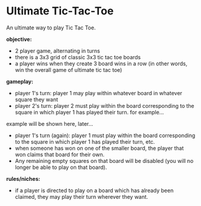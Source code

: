 # Ultimate Tic-Tac-Toe

An ultimate way to play Tic Tac Toe.

**objective:**
- 2 player game, alternating in turns
- there is a 3x3 grid of classic 3x3 tic tac toe boards
- a player wins when they create 3 board wins in a row (in other words, win the overall game of ultimate tic tac toe)

**gameplay:**
- player 1's turn: player 1 may play within whatever board in whatever square they want
- player 2's turn: player 2 must play within the board corresponding to the square in which player 1 has played their turn. for example...

example will be shown here, later...

- player 1's turn (again): player 1 must play within the board corresponding to the square in which player 1 has played their turn, etc.
- when someone has won on one of the smaller board, the player that won claims that board for their own.
- Any remaining empty squares on that board will be disabled (you will no longer be able to play on that board).

**rules/niches:**
- if a player is directed to play on a board which has already been claimed, they may play their turn wherever they want.
